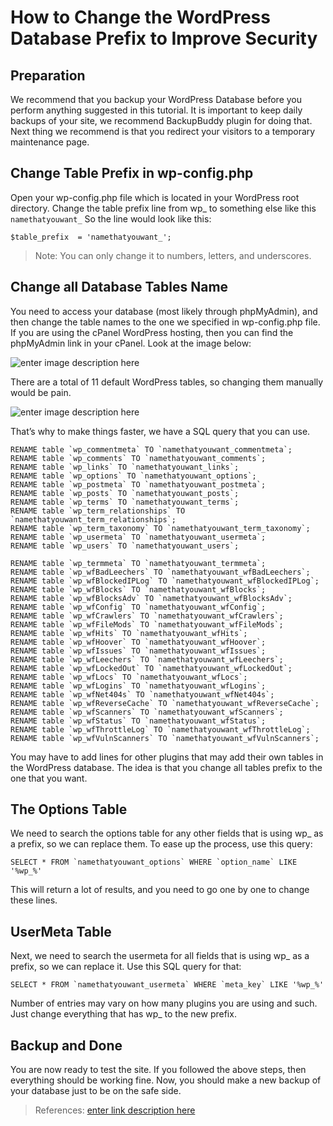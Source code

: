 How to Change the WordPress Database Prefix to Improve Security
===============================================================

Preparation
-----------

We recommend that you backup your WordPress Database before you perform anything suggested in this tutorial. It is important to keep daily backups of your site, we recommend BackupBuddy plugin for doing that. Next thing we recommend is that you redirect your visitors to a temporary maintenance page.

Change Table Prefix in wp-config.php
------------------------------------

Open your wp-config.php file which is located in your WordPress root directory. Change the table prefix line from wp_ to something else like this `namethatyouwant_`
So the line would look like this:

    $table_prefix  = 'namethatyouwant_';

> Note: You can only change it to numbers, letters, and underscores.

Change all Database Tables Name
-------------------------------

You need to access your database (most likely through phpMyAdmin), and then change the table names to the one we specified in wp-config.php file. If you are using the cPanel WordPress hosting, then you can find the phpMyAdmin link in your cPanel. Look at the image below:

![enter image description here](http://cdn2.wpbeginner.com/blogposts/phpmyadmin.gif)

There are a total of 11 default WordPress tables, so changing them manually would be pain.

![enter image description here](http://cdn3.wpbeginner.com/blogposts/sql.gif)

That’s why to make things faster, we have a SQL query that you can use.

```
RENAME table `wp_commentmeta` TO `namethatyouwant_commentmeta`;
RENAME table `wp_comments` TO `namethatyouwant_comments`;
RENAME table `wp_links` TO `namethatyouwant_links`;
RENAME table `wp_options` TO `namethatyouwant_options`;
RENAME table `wp_postmeta` TO `namethatyouwant_postmeta`;
RENAME table `wp_posts` TO `namethatyouwant_posts`;
RENAME table `wp_terms` TO `namethatyouwant_terms`;
RENAME table `wp_term_relationships` TO `namethatyouwant_term_relationships`;
RENAME table `wp_term_taxonomy` TO `namethatyouwant_term_taxonomy`;
RENAME table `wp_usermeta` TO `namethatyouwant_usermeta`;
RENAME table `wp_users` TO `namethatyouwant_users`;

RENAME table `wp_termmeta` TO `namethatyouwant_termmeta`;
RENAME table `wp_wfBadLeechers` TO `namethatyouwant_wfBadLeechers`;
RENAME table `wp_wfBlockedIPLog` TO `namethatyouwant_wfBlockedIPLog`;
RENAME table `wp_wfBlocks` TO `namethatyouwant_wfBlocks`;
RENAME table `wp_wfBlocksAdv` TO `namethatyouwant_wfBlocksAdv`;
RENAME table `wp_wfConfig` TO `namethatyouwant_wfConfig`;
RENAME table `wp_wfCrawlers` TO `namethatyouwant_wfCrawlers`;
RENAME table `wp_wfFileMods` TO `namethatyouwant_wfFileMods`;
RENAME table `wp_wfHits` TO `namethatyouwant_wfHits`;
RENAME table `wp_wfHoover` TO `namethatyouwant_wfHoover`;
RENAME table `wp_wfIssues` TO `namethatyouwant_wfIssues`;
RENAME table `wp_wfLeechers` TO `namethatyouwant_wfLeechers`;
RENAME table `wp_wfLockedOut` TO `namethatyouwant_wfLockedOut`;
RENAME table `wp_wfLocs` TO `namethatyouwant_wfLocs`;
RENAME table `wp_wfLogins` TO `namethatyouwant_wfLogins`;
RENAME table `wp_wfNet404s` TO `namethatyouwant_wfNet404s`;
RENAME table `wp_wfReverseCache` TO `namethatyouwant_wfReverseCache`;
RENAME table `wp_wfScanners` TO `namethatyouwant_wfScanners`;
RENAME table `wp_wfStatus` TO `namethatyouwant_wfStatus`;
RENAME table `wp_wfThrottleLog` TO `namethatyouwant_wfThrottleLog`;
RENAME table `wp_wfVulnScanners` TO `namethatyouwant_wfVulnScanners`;
```

You may have to add lines for other plugins that may add their own tables in the WordPress database. The idea is that you change all tables prefix to the one that you want.

The Options Table
-----------------

We need to search the options table for any other fields that is using wp_ as a prefix, so we can replace them. To ease up the process, use this query:

```
SELECT * FROM `namethatyouwant_options` WHERE `option_name` LIKE '%wp_%'
```

This will return a lot of results, and you need to go one by one to change these lines.

UserMeta Table
--------------

Next, we need to search the usermeta for all fields that is using wp_ as a prefix, so we can replace it. Use this SQL query for that:

    SELECT * FROM `namethatyouwant_usermeta` WHERE `meta_key` LIKE '%wp_%'

Number of entries may vary on how many plugins you are using and such. Just change everything that has wp_ to the new prefix.

Backup and Done
---------------

You are now ready to test the site. If you followed the above steps, then everything should be working fine. Now, you should make a new backup of your database just to be on the safe side.

> References: [enter link description
> here](http://www.wpbeginner.com/wp-tutorials/how-to-change-the-wordpress-database-prefix-to-improve-security/)
